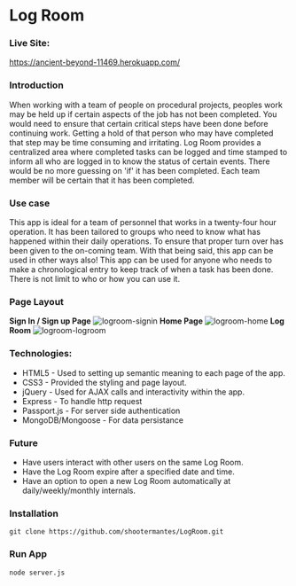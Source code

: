 Log Room
=====
### Live Site:
https://ancient-beyond-11469.herokuapp.com/

### Introduction
When working with a team of people on procedural projects, peoples work may be held up if certain aspects of the job has not been completed.
You would need to ensure that certain critical steps have been done before continuing work. Getting a hold of that person who may have completed
that step may be time consuming and irritating. Log Room provides a centralized area where completed tasks can be logged and time stamped to 
inform all who are logged in to know the status of certain events. There would be no more guessing on 'if' it has been completed. Each team 
member will be certain that it has been completed. 

### Use case
This app is ideal for a team of personnel that works in a twenty-four hour operation. It has been tailored to groups who need to know what has 
happened within their daily operations. To ensure that proper turn over has been given to the on-coming team. With that being said, this app
can be used in other ways also! This app can be used for anyone who needs to make a chronological entry to keep track of when a task has been done.
There is not limit to who or how you can use it.

### Page Layout
**Sign In / Sign up Page**
![logroom-signin](https://cloud.githubusercontent.com/assets/15925701/23242075/8f8f9924-f93c-11e6-8e6e-2257a247c15e.PNG)
**Home Page**
![logroom-home](https://cloud.githubusercontent.com/assets/15925701/23242076/91c11f42-f93c-11e6-880f-b81141ba2e31.PNG)
**Log Room**
![logroom-logroom](https://cloud.githubusercontent.com/assets/15925701/23242080/9344143c-f93c-11e6-807f-c6ec1ac3348a.PNG)


### Technologies:

* HTML5 - Used to setting up semantic meaning to each page of the app. 
* CSS3 - Provided the styling and page layout. 
* jQuery - Used for AJAX calls and interactivity within the app. 
* Express - To handle http request
* Passport.js - For server side authentication
* MongoDB/Mongoose - For data persistance

### Future
* Have users interact with other users on the same Log Room.
* Have the Log Room expire after a specified date and time.
* Have an option to open a new Log Room automatically at daily/weekly/monthly internals.

 ### Installation
 ```
 git clone https://github.com/shootermantes/LogRoom.git
 ```
 
 ### Run App
 ```
 node server.js
 ```
